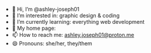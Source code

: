 - 👋 Hi, I’m @ashley-joseph01
- 👀 I’m interested in: graphic design & coding
- 🌱 I’m currently learning: everything web development
- 💞️ My home page: 
- 📫 How to reach me: ashley.joseph01@proton.me
- 😄 Pronouns: she/her, they/them

<!---
ashley-joseph01/ashley-joseph01 is a ✨ special ✨ repository because its `README.md` (this file) appears on your GitHub profile.
You can click the Preview link to take a look at your changes.
--->
